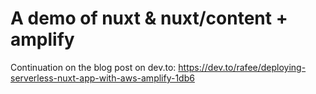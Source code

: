 # A demo of nuxt & nuxt/content + amplify

Continuation on the blog post on dev.to: https://dev.to/rafee/deploying-serverless-nuxt-app-with-aws-amplify-1db6

